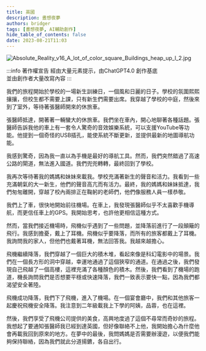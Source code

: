 ```yaml
---
title: 英國
description: 晝想夜夢
authors: bridger
tags: [晝想夜夢, AI輔助創作]
hide_table_of_contents: false
date: 2023-08-21T11:03
---
```


![Absolute_Reality_v16_A_lot_of_color_square_Buildings_heap_up_l_2.jpg](https://e.brid.cf/i/2023/08/21/icjn6c-2.webp)


<!-- truncate -->
:::info 著作權宣告
經由大量元素提示，由ChatGPT4.0 創作基底  
並由創作者大量改寫內容
:::

我們的旅程開始於學校的一場新生訓練日，一個風和日麗的日子。學校的氛圍熙熙攘攘，但校生都不需要上課，只有新生們需要出席。我穿越了學校的中庭，然後來到了室外，等待著張醫師開來的休旅車。

張醫師抵達，開著著一輛蠻大的休旅車。我們坐在車內，開心地聊著各種話題。張醫師告訴我他的車上有一套令人驚奇的音效娛樂系統，可以支援YouTube等功能。他提到一個奇怪的USB插孔，能使系統不斷更新，並提供最新的地圖導航功能。

我感到驚奇，因為我一直以為手機是最好的導航工具。然而，我們突然錯過了高速公路的閘道，無法進入國道。我們兜兜轉轉，最終回到了學校。

我再次等待著我的媽媽和妹妹來載我。學校充滿著新生的聲音和活力。我看到一些充滿朝氣的大一新生，他們的聲音高亢而有活力。最終，我的媽媽和妹妹抵達，我們匆匆離開，穿越了校內兩排正在鞠躬的老師們，他們像服務人員一樣恭敬。

我們上了車，很快地開始前往機場。在車上，我發現張醫師似乎不太喜歡手機導航，而更信任車上的GPS。我開始思考，也許他更相信這種方式。

然而，當我們接近機場時，飛機似乎遇到了一些問題，並降落前進行了一段顛簸的飛行。我感到擔憂，戴上了耳機。飛機似乎要降落，而所有的旅客都戴上了耳機。我詢問我的家人，但他們也戴著耳機，無法回答我。我越來越擔心。

飛機繼續降落，我們穿越了一個巨大的積木堆，看起來像是科幻電影中的場景。我們在一個長方形的洞中穿越，幸運地通過了這個狹窄的通道。在通過之後，我們發現自己飛越了一個高樓，這裡充滿了各種顏色的積木。然後，我們看到了機場的跑道，機長詢問我們是否想要平穩或快速降落，我們一致表示要快一點，因為我們都渴望安全著陸。

飛機成功降落，我們下了飛機，進入了機場。在一個宴會廳中，我們和其他旅客一起慶祝飛機安全降落。我注意到二年級載我上下學的阿姨，品蓉，也在這裡。

然後，我們享受了飛機公司提供的美食，高興地度過了這個不尋常而奇妙的旅程。我想起了要通知張醫師我已經到達英國，但好像聯絡不上他，我開始擔心為什麼他會再載我回到原來的地方。在夢中的最後，我問媽媽是否需要辦漫遊，以便我們能夠保持聯絡，因為我們就此分道揚鑣，各自出行。